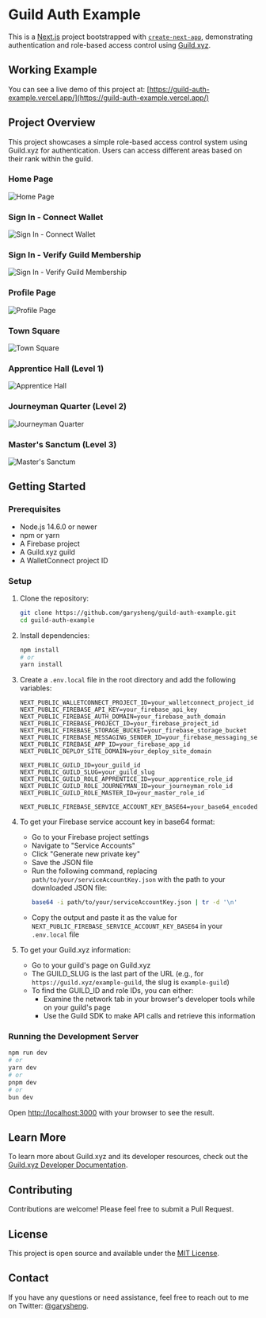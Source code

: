 # Guild Auth Example

This is a [Next.js](https://nextjs.org/) project bootstrapped with [`create-next-app`](https://github.com/vercel/next.js/tree/canary/packages/create-next-app), demonstrating authentication and role-based access control using [Guild.xyz](https://guild.xyz/).

## Working Example

You can see a live demo of this project at: [https://guild-auth-example.vercel.app/](https://guild-auth-example.vercel.app/)

## Project Overview

This project showcases a simple role-based access control system using Guild.xyz for authentication. Users can access different areas based on their rank within the guild.

### Home Page
![Home Page](/public/readme-images/home.png)

### Sign In - Connect Wallet
![Sign In - Connect Wallet](/public/readme-images/sign-in-connect-wallet.png)

### Sign In - Verify Guild Membership
![Sign In - Verify Guild Membership](/public/readme-images/sign-in-verify-guild-membership.png)

### Profile Page
![Profile Page](/public/readme-images/profile.png)

### Town Square
![Town Square](/public/readme-images/town-square.png)

### Apprentice Hall (Level 1)
![Apprentice Hall](/public/readme-images/apprentice-hall.png)

### Journeyman Quarter (Level 2)
![Journeyman Quarter](/public/readme-images/journeyman-quarter.png)

### Master's Sanctum (Level 3)
![Master's Sanctum](/public/readme-images/masters-sanctum.png)

## Getting Started

### Prerequisites

- Node.js 14.6.0 or newer
- npm or yarn
- A Firebase project
- A Guild.xyz guild
- A WalletConnect project ID

### Setup

1. Clone the repository:
   ```bash
   git clone https://github.com/garysheng/guild-auth-example.git
   cd guild-auth-example
   ```

2. Install dependencies:
   ```bash
   npm install
   # or
   yarn install
   ```

3. Create a `.env.local` file in the root directory and add the following variables:

   ```
   NEXT_PUBLIC_WALLETCONNECT_PROJECT_ID=your_walletconnect_project_id
   NEXT_PUBLIC_FIREBASE_API_KEY=your_firebase_api_key
   NEXT_PUBLIC_FIREBASE_AUTH_DOMAIN=your_firebase_auth_domain
   NEXT_PUBLIC_FIREBASE_PROJECT_ID=your_firebase_project_id
   NEXT_PUBLIC_FIREBASE_STORAGE_BUCKET=your_firebase_storage_bucket
   NEXT_PUBLIC_FIREBASE_MESSAGING_SENDER_ID=your_firebase_messaging_sender_id
   NEXT_PUBLIC_FIREBASE_APP_ID=your_firebase_app_id
   NEXT_PUBLIC_DEPLOY_SITE_DOMAIN=your_deploy_site_domain

   NEXT_PUBLIC_GUILD_ID=your_guild_id
   NEXT_PUBLIC_GUILD_SLUG=your_guild_slug
   NEXT_PUBLIC_GUILD_ROLE_APPRENTICE_ID=your_apprentice_role_id
   NEXT_PUBLIC_GUILD_ROLE_JOURNEYMAN_ID=your_journeyman_role_id
   NEXT_PUBLIC_GUILD_ROLE_MASTER_ID=your_master_role_id

   NEXT_PUBLIC_FIREBASE_SERVICE_ACCOUNT_KEY_BASE64=your_base64_encoded_service_account_key
   ```

4. To get your Firebase service account key in base64 format:
   - Go to your Firebase project settings
   - Navigate to "Service Accounts"
   - Click "Generate new private key"
   - Save the JSON file
   - Run the following command, replacing `path/to/your/serviceAccountKey.json` with the path to your downloaded JSON file:
     ```bash
     base64 -i path/to/your/serviceAccountKey.json | tr -d '\n'
     ```
   - Copy the output and paste it as the value for `NEXT_PUBLIC_FIREBASE_SERVICE_ACCOUNT_KEY_BASE64` in your `.env.local` file

5. To get your Guild.xyz information:
   - Go to your guild's page on Guild.xyz
   - The GUILD_SLUG is the last part of the URL (e.g., for `https://guild.xyz/example-guild`, the slug is `example-guild`)
   - To find the GUILD_ID and role IDs, you can either:
     - Examine the network tab in your browser's developer tools while on your guild's page
     - Use the Guild SDK to make API calls and retrieve this information

### Running the Development Server

```bash
npm run dev
# or
yarn dev
# or
pnpm dev
# or
bun dev
```

Open [http://localhost:3000](http://localhost:3000) with your browser to see the result.

## Learn More

To learn more about Guild.xyz and its developer resources, check out the [Guild.xyz Developer Documentation](https://help.guild.xyz/en/collections/3826821-developer-docs).

## Contributing

Contributions are welcome! Please feel free to submit a Pull Request.

## License

This project is open source and available under the [MIT License](LICENSE).

## Contact

If you have any questions or need assistance, feel free to reach out to me on Twitter: [@garysheng](https://x.com/garysheng).

